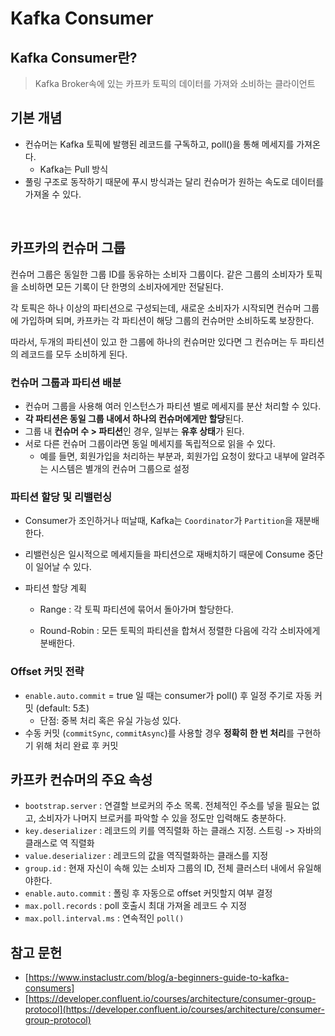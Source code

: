 # Kafka Consumer

## Kafka Consumer란?

> Kafka Broker속에 있는 카프카 토픽의 데이터를 가져와 소비하는 클라이언트



## 기본 개념

- 컨슈머는 Kafka 토픽에 발행된 레코드를 구독하고, poll()을 통해 메세지를 가져온다.
  - Kafka는 Pull 방식
- 풀링 구조로 동작하기 때문에 푸시 방식과는 달리 컨슈머가 원하는 속도로 데이터를 가져올 수 있다.

 

## 카프카의 컨슈머 그룹

컨슈머 그룹은 동일한 그룹 ID를 동유하는 소비자 그룹이다. 같은 그룹의 소비자가 토픽을 소비하면 모든 기록이 단 한명의 소비자에게만 전달된다.

각 토픽은 하나 이상의 파티션으로 구성되는데, 새로운 소비자가 시작되면 컨슈머 그룹에 가입하며 되며, 카프카는 각 파티션이 해당 그룹의 컨슈머만 소비하도록 보장한다.

따라서, 두개의 파티션이 있고 한 그룹에 하나의 컨슈머만 있다면 그 컨슈머는 두 파티션의 레코드를 모두 소비하게 된다.



### 컨슈머 그룹과 파티션 배분

- 컨슈머 그룹을 사용해 여러 인스턴스가 파티션 별로 메세지를 분산 처리할 수 있다.
- **각 파티션은 동일 그룹 내에서 하나의 컨슈머에게만 할당**된다.
- 그룹 내 **컨슈머 수 > 파티션**인 경우, 일부는 **유후 상태**가 된다.
- 서로 다른 컨슈머 그룹이라면 동일 메세지를 독립적으로 읽을 수 있다.
  - 예를 들면, 회원가입을 처리하는 부분과, 회원가입 요청이 왔다고 내부에 알려주는 시스템은 별개의 컨슈머 그룹으로 설정



### 파티션 할당 및 리밸런싱

- Consumer가 조인하거나 떠날때, Kafka는 `Coordinator`가 `Partition`을 재분배한다.
- 리밸런싱은 일시적으로 메세지들을 파티션으로 재배치하기 때문에 Consume 중단이 일어날 수 있다.

- 파티션 할당 계획

  - Range : 각 토픽 파티션에 묶어서 돌아가며 할당한다.

  - Round-Robin : 모든 토픽의 파티션을 합쳐서 정렬한 다음에 각각 소비자에게 분배한다.



### Offset 커밋 전략

- `enable.auto.commit` = true 일 때는 consumer가 poll() 후 일정 주기로 자동 커밋 (default: 5초)
  - 단점: 중복 처리 혹은 유실 가능성 있다.
- 수동 커밋 (`commitSync`, `commitAsync`)를 사용할 경우 **정확히 한 번 처리**를 구현하기 위해 처리 완료 후 커밋



## 카프카 컨슈머의 주요 속성

- `bootstrap.server` : 연결할 브로커의 주소 목록. 전체적인 주소를 넣을 필요는 없고, 소비자가 나머지 브로커를 파악할 수 있을 정도만 입력해도 충분하다.
- `key.deserializer` : 레코드의 키를 역직렬화 하는 클래스 지정. 스트링 -> 자바의 클래스로 역 직렬화
- `value.deserializer` : 레코드의 값을 역직렬화하는 클래스를 지정
- `group.id` : 현재 자신이 속해 있는 소비자 그룹의 ID, 전체 클러스터 내에서 유일해야한다.
- `enable.auto.commit` : 폴링 후 자동으로 offset 커밋할지 여부 결정
- `max.poll.records` : poll 호출시 최대 가져올 레코드 수 지정
- `max.poll.interval.ms` : 연속적인 `poll()` 





## 참고 문헌

- [https://www.instaclustr.com/blog/a-beginners-guide-to-kafka-consumers]
- [https://developer.confluent.io/courses/architecture/consumer-group-protocol](https://developer.confluent.io/courses/architecture/consumer-group-protocol)